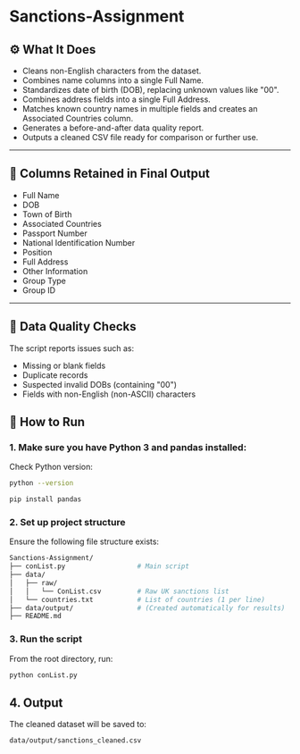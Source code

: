 # Sanctions-Assignment
## ⚙️ What It Does

- Cleans non-English characters from the dataset.
- Combines name columns into a single Full Name.
- Standardizes date of birth (DOB), replacing unknown values like "00".
- Combines address fields into a single Full Address.
- Matches known country names in multiple fields and creates an Associated Countries column.
- Generates a before-and-after data quality report.
- Outputs a cleaned CSV file ready for comparison or further use.

---

## 🧪 Columns Retained in Final Output

- Full Name  
- DOB  
- Town of Birth  
- Associated Countries  
- Passport Number  
- National Identification Number  
- Position  
- Full Address  
- Other Information  
- Group Type  
- Group ID

---

## 🧼 Data Quality Checks

The script reports issues such as:

- Missing or blank fields
- Duplicate records
- Suspected invalid DOBs (containing "00")
- Fields with non-English (non-ASCII) characters

## 🚀 How to Run

### 1. Make sure you have Python 3 and pandas installed:

Check Python version:
```bash
python --version

pip install pandas
```

### 2. Set up project structure
Ensure the following file structure exists:

```bash
Sanctions-Assignment/
├── conList.py                  # Main script
├── data/
│   ├── raw/
│   │   └── ConList.csv         # Raw UK sanctions list
│   └── countries.txt           # List of countries (1 per line)
├── data/output/                # (Created automatically for results)
├── README.md
```

### 3. Run the script
From the root directory, run:
```bash
python conList.py
```

## 4. Output
The cleaned dataset will be saved to:

```bash
data/output/sanctions_cleaned.csv
```
